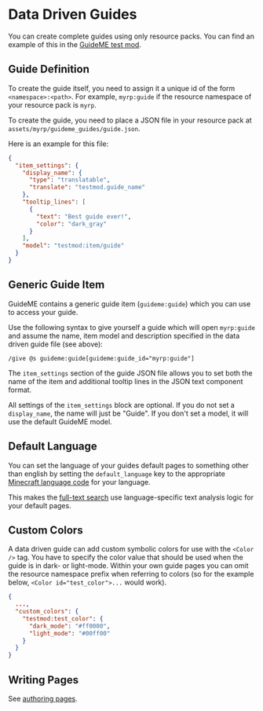 # Data Driven Guides

You can create complete guides using only resource packs. You can find an example of this in
the [GuideME test mod](https://github.com/AppliedEnergistics/GuideME/tree/main/src/testmod/resources).

## Guide Definition

To create the guide itself, you need to assign it a unique id of the form `<namespace>:<path>`.
For example, `myrp:guide` if the resource namespace of your resource pack is `myrp`.

To create the guide, you need to place a JSON file in your resource pack at `assets/myrp/guideme_guides/guide.json`.

Here is an example for this file:

```json
{
  "item_settings": {
    "display_name": {
      "type": "translatable",
      "translate": "testmod.guide_name"
    },
    "tooltip_lines": [
      {
        "text": "Best guide ever!",
        "color": "dark_gray"
      }
    ],
    "model": "testmod:item/guide"
  }
}
```

## Generic Guide Item

GuideME contains a generic guide item (`guideme:guide`) which you can use to access your guide.

Use the following syntax to give yourself a guide which will open `myrp:guide` and assume the name,
item model and description specified in the data driven guide file (see above):

```
/give @s guideme:guide[guideme:guide_id="myrp:guide"]
```

The `item_settings` section of the guide JSON file allows you to set both the name of
the item and additional tooltip lines in the JSON text component format.

All settings of the `item_settings` block are optional. If you do not set a `display_name`,
the name will just be "Guide". If you don't set a model, it will use the default GuideME model.

## Default Language

You can set the language of your guides default pages to something other than english by setting the `default_language`
key to the appropriate [Minecraft language code](https://minecraft.wiki/w/Language) for your language.

This makes the [full-text search](./40-search.md) use language-specific text analysis logic for your default pages.

## Custom Colors

A data driven guide can add custom symbolic colors for use with the `<Color />` tag. You have to specify
the color value that should be used when the guide is in dark- or light-mode. Within your own guide pages
you can omit the resource namespace prefix when referring to colors (so for the example below, `<Color id="test_color">...` would work).

```json
{
  ...,
  "custom_colors": {
    "testmod:test_color": {
      "dark_mode": "#ff0000",
      "light_mode": "#00ff00"
    }
  }
}
```

## Writing Pages

See [authoring pages](30-authoring/index.md).
